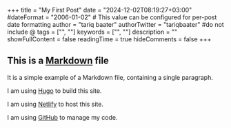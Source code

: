 +++
title = "My First Post"
date = "2024-12-02T08:19:27+03:00"
#dateFormat = "2006-01-02" # This value can be configured for per-post date formatting
author = "tariq baater"
authorTwitter = "tariqbaater" #do not include @
tags = ["", ""]
keywords = ["", ""]
description = ""
showFullContent = false
readingTime = true
hideComments = false
+++


## This is a [Markdown](https://daringfireball.net/projects/markdown/) file

It is a simple example of a Markdown file, containing a single paragraph.


I am using [Hugo](https://gohugo.io/) to build this site.


I am using [Netlify](https://netlify.com/) to host this site.


I am using [GitHub](https://github.com/) to manage my code.



